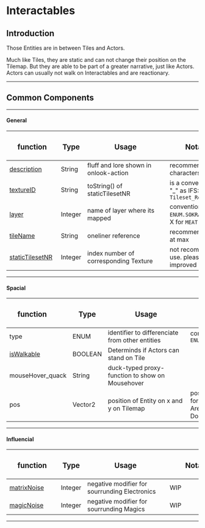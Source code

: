 # Interactables

## Introduction
Those Entities are in between Tiles and Actors.

Much like Tiles, they are static and can not change their position on the Tilemap. But they are able to be part of a greater narrative, just like Actors.  
Actors can usually not walk on Interactables and are reactionary. 
  
---
    
## Common Components
  
---
#### General
| <h3 style="width:119px"> **function** </h3> | <h3>**Type**</h3> | <h3 style="width:200px"> **Usage** </h3> | <h3 style="width:160px"> **Notation** </h3> |  
|------------------|---------|-------------------------------------------------|-----------------------------------------------------------------------------------------------|
| [description](../../Entity-Attributes/Components/List/0.md)      | String  | fluff and lore shown in onlook-action           | recommended length is 40 characters at max                                                    |
| [textureID](../../Entity-Attributes/Components/List/12.md)        | String  | toString() of staticTilesetNR                   | is a convention of 3 fields with "_" as IFS:<br>  ``Tileset_Row_Collumn``                     |
| [layer](../../Entity-Attributes/Components/List/37.md)            | Integer | name of layer where its mapped                  | convention of ``ENUM.SOKRATILES_LAYER.``X``_GROUND``<br> X for ``MEAT`` ``MATRIX`` ``MAGIC``  |
| [tileName](../../Entity-Attributes/Components/List/6.md)         | String  | oneliner reference                              | recommended length is 2 words at max                                                          |
| [staticTilesetNR](../../Entity-Attributes/Components/List/7.md)  | Integer | index number of corresponding Texture           | not recommended for freqeunt use.   please use textureID for improved readabillity.           |  
  
---
#### Spacial
| <h3 style="width:119px"> **function** </h3> | <h3>**Type**</h3> | <h3 style="width:200px"> **Usage** </h3> | <h3 style="width:160px"> **Notation** </h3> |   
|------------------|---------|-------------------------------------------------|-----------------------------------------------------------------------------------------------|
| type             | ENUM    | identifier to differenciate from other entities | convention of ``ENUM.TYPES_ON_MAP.TILE``                                                      |
| [isWalkable](../../Entity-Attributes/Components/List/1.md)       | BOOLEAN | Determinds if Actors can stand on Tile          |                                                                                               |
| mouseHover_quack | String  | duck-typed proxy-function to show on Mousehover |                                                                                               |
| pos              | Vector2 | position of Entity on x and y on Tilemap        | posX and posY can be for single getter. <br>  Are Converted from Double to Integer!           |  
  
---
#### Influencial
| <h3 style="width:119px"> **function** </h3> | <h3>**Type**</h3> | <h3 style="width:200px"> **Usage** </h3> | <h3 style="width:160px"> **Notation** </h3> |  
|------------------|---------|-------------------------------------------------|-----------------------------------------------------------------------------------------------|
| [matrixNoise](../../Entity-Attributes/Components/List/5.md)      | Integer | negative modifier for sourrunding Electronics   | WIP                                                                                           |
| [magicNoise](../../Entity-Attributes/Components/List/4.md)       | Integer | negative modifier for sourrunding Magics        | WIP                                                                                           |
  
---   
  
  
  